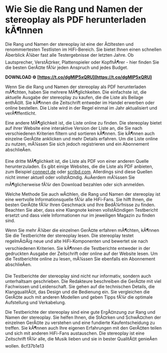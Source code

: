 
 
# Wie Sie die Rang und Namen der stereoplay als PDF herunterladen kÃ¶nnen
 
Die Rang und Namen der stereoplay ist eine der Ã¤ltesten und renommiertesten Testlisten im HiFi-Bereich. Sie bietet Ihnen einen schnellen Ãberblick Ã¼ber fast alle Testergebnisse der letzten Jahre. Ob Lautsprecher, VerstÃ¤rker, Plattenspieler oder KopfhÃ¶rer - hier finden Sie die besten GerÃ¤te fÃ¼r jeden Anspruch und jedes Budget.
 
**DOWNLOAD ⚙ [https://t.co/dgMlP5xQRU](https://t.co/dgMlP5xQRU)**


 
Wenn Sie die Rang und Namen der stereoplay als PDF herunterladen mÃ¶chten, haben Sie mehrere MÃ¶glichkeiten. Die einfachste ist, die aktuelle Ausgabe der stereoplay zu kaufen, die die Liste als Beilage enthÃ¤lt. Sie kÃ¶nnen die Zeitschrift entweder im Handel erwerben oder online bestellen. Die Liste wird in der Regel einmal im Jahr aktualisiert und verÃ¶ffentlicht.
 
Eine andere MÃ¶glichkeit ist, die Liste online zu finden. Die stereoplay bietet auf ihrer Website eine interaktive Version der Liste an, die Sie nach verschiedenen Kriterien filtern und sortieren kÃ¶nnen. Sie kÃ¶nnen auch einzelne GerÃ¤te anklicken und mehr Details erfahren. Um die Liste online zu nutzen, mÃ¼ssen Sie sich jedoch registrieren und ein Abonnement abschlieÃen.
 
Eine dritte MÃ¶glichkeit ist, die Liste als PDF von einer anderen Quelle herunterzuladen. Es gibt einige Websites, die die Liste als PDF anbieten, zum Beispiel [connect.de](https://www.connect.de/filedownload/documents/118655210/rang-namen-stereoplay-2017-05.pdf) oder [scribd.com](https://www.scribd.com/document/341011448/Stereoplay-Rang-Namen-1978-2003). Allerdings sind diese Quellen nicht immer aktuell oder vollstÃ¤ndig. AuÃerdem mÃ¼ssen Sie mÃ¶glicherweise fÃ¼r den Download bezahlen oder sich anmelden.
 
Welche Methode Sie auch wÃ¤hlen, die Rang und Namen der stereoplay ist eine wertvolle Informationsquelle fÃ¼r alle HiFi-Fans. Sie hilft Ihnen, die besten GerÃ¤te fÃ¼r Ihren Geschmack und Ihre BedÃ¼rfnisse zu finden. Beachten Sie aber, dass eine Klangnote keinen vollstÃ¤ndigen Testbericht ersetzt und dass viele Informationen nur im jeweiligen Magazin zu finden sind.
  
Wenn Sie mehr Ã¼ber die einzelnen GerÃ¤te erfahren mÃ¶chten, kÃ¶nnen Sie die Testberichte der stereoplay lesen. Die stereoplay testet regelmÃ¤Ãig neue und alte HiFi-Komponenten und bewertet sie nach verschiedenen Kriterien. Sie kÃ¶nnen die Testberichte entweder in der gedruckten Ausgabe der Zeitschrift oder online auf der Website lesen. Um die Testberichte online zu lesen, mÃ¼ssen Sie ebenfalls ein Abonnement abschlieÃen.
 
Die Testberichte der stereoplay sind nicht nur informativ, sondern auch unterhaltsam geschrieben. Die Redakteure beschreiben die GerÃ¤te mit viel Fachwissen und Leidenschaft. Sie gehen auf die technischen Details, die KlangqualitÃ¤t, das Design und die Bedienung ein. Sie vergleichen die GerÃ¤te auch mit anderen Modellen und geben Tipps fÃ¼r die optimale Aufstellung und Verkabelung.
 
Die Testberichte der stereoplay sind eine gute ErgÃ¤nzung zur Rang und Namen der stereoplay. Sie helfen Ihnen, die StÃ¤rken und SchwÃ¤chen der einzelnen GerÃ¤te zu verstehen und eine fundierte Kaufentscheidung zu treffen. Sie kÃ¶nnen auch Ihre eigenen Erfahrungen mit den GerÃ¤ten teilen und sich mit anderen HiFi-Fans austauschen. Die stereoplay ist eine Zeitschrift fÃ¼r alle, die Musik lieben und sie in bester QualitÃ¤t genieÃen wollen.
 8cf37b1e13
 

